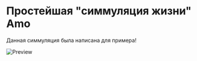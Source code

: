 # Простейшая "симмуляция жизни" Amo

Данная симмуляция была написана для примера!

![Preview](https://github.com/spark108/sharp-simulation-life-amo/blob/main/preview.jpg)
